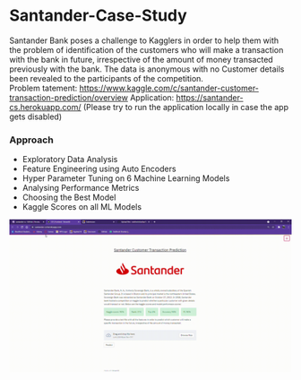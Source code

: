 # Santander-Case-Study
Santander Bank poses a challenge to Kagglers in order to help them with the problem of identification of the customers who will make a transaction with the bank in future, irrespective of the amount of money transacted previously with the bank. The data is anonymous with no Customer details been revealed to the participants of the competition.<br>
Problem tatement: https://www.kaggle.com/c/santander-customer-transaction-prediction/overview
Application: https://santander-cs.herokuapp.com/ (Please try to run the application locally in case the app gets disabled)

### Approach
- Exploratory Data Analysis
- Feature Engineering using Auto Encoders
- Hyper Parameter Tuning on 6 Machine Learning Models
- Analysing Performance Metrics
- Choosing the Best Model
- Kaggle Scores on all ML Models

![](CS1_video.gif)
